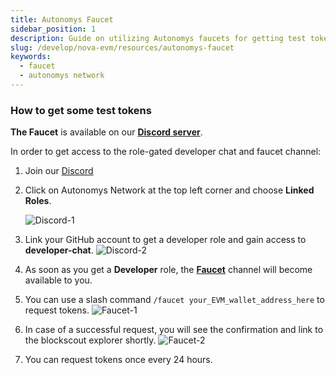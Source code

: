 ```yaml
---
title: Autonomys Faucet
sidebar_position: 1
description: Guide on utilizing Autonomys faucets for getting test tokens
slug: /develop/nova-evm/resources/autonomys-faucet
keywords:
  - faucet
  - autonomys network
---
```


### How to get some test tokens

**The Faucet** is available on our [**Discord server**](https://autonomys.xyz/discord).


In order to get access to the role-gated developer chat and faucet channel:
1. Join our [Discord](https://autonomys.xyz/discord)
2. Click on Autonomys Network at the top left corner and choose **Linked Roles**.

   ![Discord-1](/img/developers/Discord-1.png)

3. Link your GitHub account to get a developer role and gain access to **developer-chat**. 
   ![Discord-2](/img/developers/Discord-2.png)

4. As soon as you get a **Developer** role, the [**Faucet**](https://discord.com/channels/864285291518361610/1133496871499862077) channel will become available to you. 

5. You can use a slash command `/faucet your_EVM_wallet_address_here` to request tokens. 
  ![Faucet-1](/img/developers/Faucet-1.png)

6. In case of a successful request, you will see the confirmation and link to the blockscout explorer shortly.
  ![Faucet-2](/img/developers/Faucet-2.png)

7. You can request tokens once every 24 hours.
